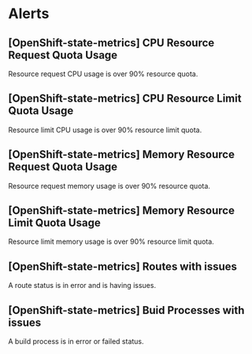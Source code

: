 # Alerts
## [OpenShift-state-metrics] CPU Resource Request Quota Usage
Resource request CPU usage is over 90% resource quota.
## [OpenShift-state-metrics] CPU Resource Limit Quota Usage
Resource limit CPU usage is over 90% resource limit quota.
## [OpenShift-state-metrics] Memory Resource Request Quota Usage
Resource request memory usage is over 90% resource quota.
## [OpenShift-state-metrics] Memory Resource Limit Quota Usage
Resource limit memory usage is over 90% resource limit quota.
## [OpenShift-state-metrics] Routes with issues
A route status is in error and is having issues.
## [OpenShift-state-metrics] Buid Processes with issues
A build process is in error or failed status.